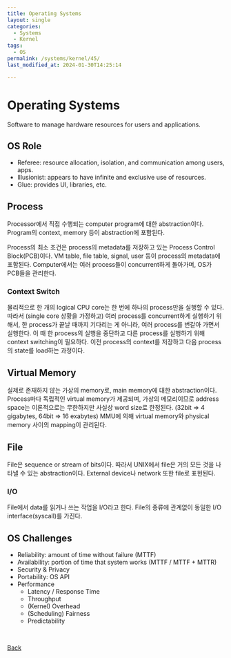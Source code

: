 ```yaml
---
title: Operating Systems
layout: single
categories:
  - Systems
  - Kernel
tags:
  - OS
permalink: /systems/kernel/45/
last_modified_at: 2024-01-30T14:25:14

---
```


# Operating Systems

Software to manage hardware resources for users and applications.

## OS Role

* Referee: resource allocation, isolation, and communication among users, apps.
* Illusionist: appears to have infinite and exclusive use of resources.
* Glue: provides UI, libraries, etc.

## Process

Processor에서 직접 수행되는 computer program에 대한 abstraction이다.
Program의 context, memory 등이 abstraction에 포함된다.

Process의 최소 조건은 process의 metadata를 저장하고 있는 Process Control Block(PCB)이다.
VM table, file table, signal, user 등이 process의 metadata에 포함된다.
Computer에서는 여러 process들이 concurrent하게 돌아가며, OS가 PCB들을 관리한다.

### Context Switch

물리적으로 한 개의 logical CPU core는 한 번에 하나의 process만을 실행할 수 있다.
따라서 (single core 상황을 가정하고) 여러 process를 concurrent하게 실행하기 위해서,
한 process가 끝날 때까지 기다리는 게 아니라, 여러 process를 번갈아 가면서 실행한다.
이 때 한 process의 실행을 중단하고 다른 process를 실행하기 위해 context switching이 필요하다.
이전 process의 context를 저장하고 다음 process의 state를 load하는 과정이다.

## Virtual Memory

실제로 존재하지 않는 가상의 memory로, main memory에 대한 abstraction이다.
Process마다 독립적인 virtual memory가 제공되며,
가상의 메모리이므로 address space는 이론적으로는 무한하지만 사실상 word size로 한정된다.
(32bit => 4 gigabytes, 64bit => 16 exabytes)
MMU에 의해 virtual memory와 physical memory 사이의 mapping이 관리된다.

## File

File은 sequence or stream of bits이다.
따라서 UNIX에서 file은 거의 모든 것을 나타낼 수 있는 abstraction이다.
External device나 network 또한 file로 표현된다.

### I/O

File에서 data를 읽거나 쓰는 작업을 I/O라고 한다.
File의 종류에 관계없이 동일한 I/O interface(syscall)를 가진다.

## OS Challenges

* Reliability: amount of time without failure (MTTF)
* Availability: portion of time that system works (MTTF / MTTF + MTTR)
* Security & Privacy
* Portability: OS API
* Performance
  * Latency / Response Time
  * Throughput
  * (Kernel) Overhead
  * (Scheduling) Fairness
  * Predictability

<br>

[Back](/systems/kernel/)